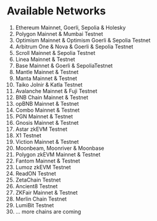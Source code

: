 # Available Networks

1. Ethereum Mainnet, Goerli, Sepolia & Holesky
2. Polygon Mainnet & Mumbai Testnet
3. Optimism Mainnet & Optimism Goerli & Sepolia Testnet
4. Arbitrum One & Nova & Goerli & Sepolia Testnet
5. Scroll Mainnet & Sepolia Testnet
6. Linea Mainnet & Testnet
7. Base Mainnet & Goerli & SepoliaTestnet
8. Mantle Mainnet & Testnet
9. Manta Mainnet & Testnet
10. Taiko Jolnir & Katla Testnet
11. Avalanche Mainnet & Fuji Testnet
12. BNB Chain Mainnet & Testnet
13. opBNB Mainnet & Testnet
14. Combo Mainnet & Testnet
15. PGN Mainnet & Testnet
16. Gnosis Mainnet & Testnet
17. Astar zkEVM Testnet
18. X1 Testnet
19. Viction Mainnet & Testnet
20. Moonbeam, Moonriver & Moonbase
21. Polygon zkEVM Mainnet & Testnet
22. Fantom Mainnet & Testnet
23. Lumoz zkEVM Testnet
24. ReadON Testnet
25. ZetaChain Testnet
26. Ancient8 Testnet
27. ZKFair Mainnet & Testnet
28. Merlin Chain Testnet
29. LumiBit Testnet
30. ... more chains are coming
